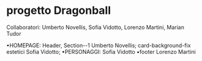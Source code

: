 # progetto Dragonball

Collaboratori: Umberto Novellis, Sofia Vidotto, Lorenzo Martini, Marian Tudor

•HOMEPAGE: Header, Section--1 Umberto Novellis; card-background-fix estetici  Sofia Vidotto;
•PERSONAGGI: Sofia Vidotto
•footer Lorenzo Martini
